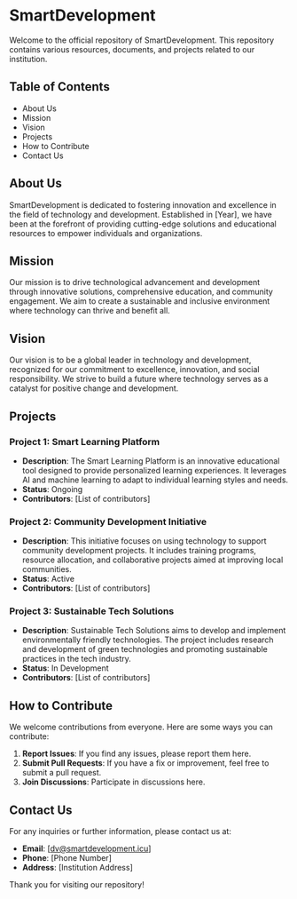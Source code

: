 # SmartDevelopment

Welcome to the official repository of SmartDevelopment. This repository contains various resources, documents, and projects related to our institution.

## Table of Contents

- About Us
- Mission
- Vision
- Projects
- How to Contribute
- Contact Us

## About Us

SmartDevelopment is dedicated to fostering innovation and excellence in the field of technology and development. Established in [Year], we have been at the forefront of providing cutting-edge solutions and educational resources to empower individuals and organizations.

## Mission

Our mission is to drive technological advancement and development through innovative solutions, comprehensive education, and community engagement. We aim to create a sustainable and inclusive environment where technology can thrive and benefit all.

## Vision

Our vision is to be a global leader in technology and development, recognized for our commitment to excellence, innovation, and social responsibility. We strive to build a future where technology serves as a catalyst for positive change and development.

## Projects

### Project 1: Smart Learning Platform

- **Description**: The Smart Learning Platform is an innovative educational tool designed to provide personalized learning experiences. It leverages AI and machine learning to adapt to individual learning styles and needs.
- **Status**: Ongoing
- **Contributors**: [List of contributors]

### Project 2: Community Development Initiative

- **Description**: This initiative focuses on using technology to support community development projects. It includes training programs, resource allocation, and collaborative projects aimed at improving local communities.
- **Status**: Active
- **Contributors**: [List of contributors]

### Project 3: Sustainable Tech Solutions

- **Description**: Sustainable Tech Solutions aims to develop and implement environmentally friendly technologies. The project includes research and development of green technologies and promoting sustainable practices in the tech industry.
- **Status**: In Development
- **Contributors**: [List of contributors]

## How to Contribute

We welcome contributions from everyone. Here are some ways you can contribute:

1. **Report Issues**: If you find any issues, please report them here.
2. **Submit Pull Requests**: If you have a fix or improvement, feel free to submit a pull request.
3. **Join Discussions**: Participate in discussions here.

## Contact Us

For any inquiries or further information, please contact us at:

- **Email**: [dv@smartdevelopment.icu]
- **Phone**: [Phone Number]
- **Address**: [Institution Address]

Thank you for visiting our repository!


